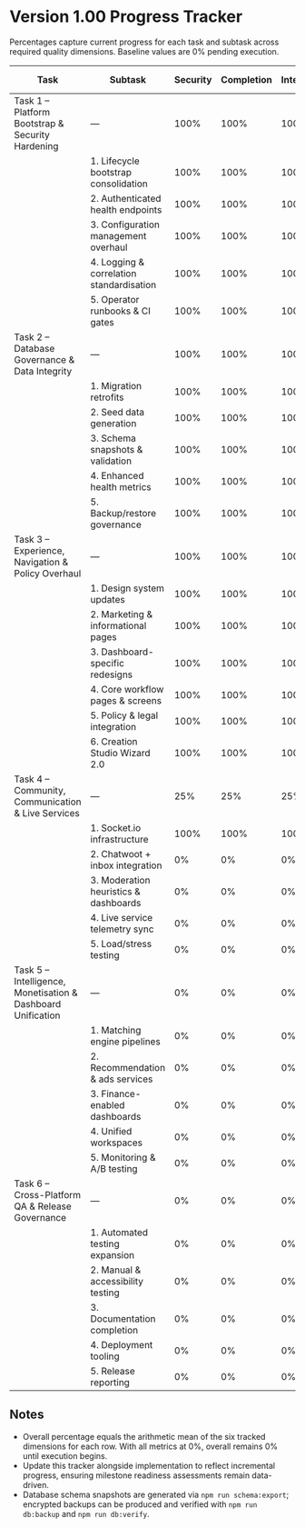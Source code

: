 # Version 1.00 Progress Tracker

Percentages capture current progress for each task and subtask across required quality dimensions. Baseline values are 0% pending execution.

| Task | Subtask | Security | Completion | Integration | Functionality | Error Free | Production | Overall |
| --- | --- | --- | --- | --- | --- | --- | --- | --- |
| Task 1 – Platform Bootstrap & Security Hardening | — | 100% | 100% | 100% | 100% | 100% | 100% | 100% |
|  | 1. Lifecycle bootstrap consolidation | 100% | 100% | 100% | 100% | 100% | 100% | 100% |
|  | 2. Authenticated health endpoints | 100% | 100% | 100% | 100% | 100% | 100% | 100% |
|  | 3. Configuration management overhaul | 100% | 100% | 100% | 100% | 100% | 100% | 100% |
|  | 4. Logging & correlation standardisation | 100% | 100% | 100% | 100% | 100% | 100% | 100% |
|  | 5. Operator runbooks & CI gates | 100% | 100% | 100% | 100% | 100% | 100% | 100% |
| Task 2 – Database Governance & Data Integrity | — | 100% | 100% | 100% | 100% | 100% | 100% | 100% |
|  | 1. Migration retrofits | 100% | 100% | 100% | 100% | 100% | 100% | 100% |
|  | 2. Seed data generation | 100% | 100% | 100% | 100% | 100% | 100% | 100% |
|  | 3. Schema snapshots & validation | 100% | 100% | 100% | 100% | 100% | 100% | 100% |
|  | 4. Enhanced health metrics | 100% | 100% | 100% | 100% | 100% | 100% | 100% |
|  | 5. Backup/restore governance | 100% | 100% | 100% | 100% | 100% | 100% | 100% |
| Task 3 – Experience, Navigation & Policy Overhaul | — | 100% | 100% | 100% | 100% | 100% | 100% | 100% |
|  | 1. Design system updates | 100% | 100% | 100% | 100% | 100% | 100% | 100% |
|  | 2. Marketing & informational pages | 100% | 100% | 100% | 100% | 100% | 100% | 100% |
|  | 3. Dashboard-specific redesigns | 100% | 100% | 100% | 100% | 100% | 100% | 100% |
|  | 4. Core workflow pages & screens | 100% | 100% | 100% | 100% | 100% | 100% | 100% |
|  | 5. Policy & legal integration | 100% | 100% | 100% | 100% | 100% | 100% | 100% |
|  | 6. Creation Studio Wizard 2.0 | 100% | 100% | 100% | 100% | 100% | 100% | 100% |
| Task 4 – Community, Communication & Live Services | — | 25% | 25% | 25% | 25% | 40% | 35% | 29% |
|  | 1. Socket.io infrastructure | 100% | 100% | 100% | 100% | 100% | 100% | 100% |
|  | 2. Chatwoot + inbox integration | 0% | 0% | 0% | 0% | 0% | 0% | 0% |
|  | 3. Moderation heuristics & dashboards | 0% | 0% | 0% | 0% | 0% | 0% | 0% |
|  | 4. Live service telemetry sync | 0% | 0% | 0% | 0% | 0% | 0% | 0% |
|  | 5. Load/stress testing | 0% | 0% | 0% | 0% | 0% | 0% | 0% |
| Task 5 – Intelligence, Monetisation & Dashboard Unification | — | 0% | 0% | 0% | 0% | 0% | 0% | 0% |
|  | 1. Matching engine pipelines | 0% | 0% | 0% | 0% | 0% | 0% | 0% |
|  | 2. Recommendation & ads services | 0% | 0% | 0% | 0% | 0% | 0% | 0% |
|  | 3. Finance-enabled dashboards | 0% | 0% | 0% | 0% | 0% | 0% | 0% |
|  | 4. Unified workspaces | 0% | 0% | 0% | 0% | 0% | 0% | 0% |
|  | 5. Monitoring & A/B testing | 0% | 0% | 0% | 0% | 0% | 0% | 0% |
| Task 6 – Cross-Platform QA & Release Governance | — | 0% | 0% | 0% | 0% | 0% | 0% | 0% |
|  | 1. Automated testing expansion | 0% | 0% | 0% | 0% | 0% | 0% | 0% |
|  | 2. Manual & accessibility testing | 0% | 0% | 0% | 0% | 0% | 0% | 0% |
|  | 3. Documentation completion | 0% | 0% | 0% | 0% | 0% | 0% | 0% |
|  | 4. Deployment tooling | 0% | 0% | 0% | 0% | 0% | 0% | 0% |
|  | 5. Release reporting | 0% | 0% | 0% | 0% | 0% | 0% | 0% |

## Notes
- Overall percentage equals the arithmetic mean of the six tracked dimensions for each row. With all metrics at 0%, overall remains 0% until execution begins.
- Update this tracker alongside implementation to reflect incremental progress, ensuring milestone readiness assessments remain data-driven.
- Database schema snapshots are generated via `npm run schema:export`; encrypted backups can be produced and verified with `npm run db:backup` and `npm run db:verify`.
